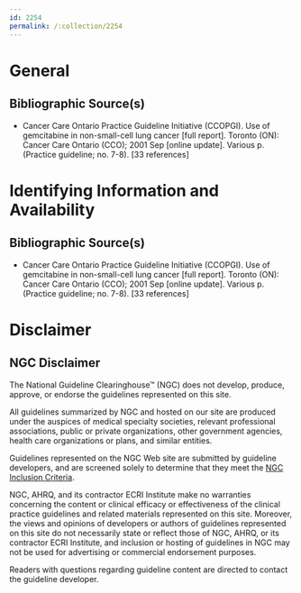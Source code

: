 ```yaml
---
id: 2254
permalink: /:collection/2254
---
```


# General

## Bibliographic Source(s)

- Cancer Care Ontario Practice Guideline Initiative (CCOPGI). Use of gemcitabine in non-small-cell lung cancer [full report]. Toronto (ON): Cancer Care Ontario (CCO); 2001 Sep [online update]. Various p. (Practice guideline; no. 7-8). [33 references]

# Identifying Information and Availability

## Bibliographic Source(s)

- Cancer Care Ontario Practice Guideline Initiative (CCOPGI). Use of gemcitabine in non-small-cell lung cancer [full report]. Toronto (ON): Cancer Care Ontario (CCO); 2001 Sep [online update]. Various p. (Practice guideline; no. 7-8). [33 references]

# Disclaimer

## NGC Disclaimer

The National Guideline Clearinghouse™ (NGC) does not develop, produce, approve, or endorse the guidelines represented on this site.

All guidelines summarized by NGC and hosted on our site are produced under the auspices of medical specialty societies, relevant professional associations, public or private organizations, other government agencies, health care organizations or plans, and similar entities.

Guidelines represented on the NGC Web site are submitted by guideline developers, and are screened solely to determine that they meet the [NGC Inclusion Criteria](/help-and-about/summaries/inclusion-criteria).

NGC, AHRQ, and its contractor ECRI Institute make no warranties concerning the content or clinical efficacy or effectiveness of the clinical practice guidelines and related materials represented on this site. Moreover, the views and opinions of developers or authors of guidelines represented on this site do not necessarily state or reflect those of NGC, AHRQ, or its contractor ECRI Institute, and inclusion or hosting of guidelines in NGC may not be used for advertising or commercial endorsement purposes.

Readers with questions regarding guideline content are directed to contact the guideline developer.

